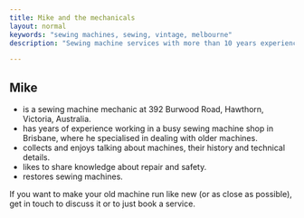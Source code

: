 ```yaml
---
title: Mike and the mechanicals
layout: normal
keywords: "sewing machines, sewing, vintage, melbourne"
description: "Sewing machine services with more than 10 years experience based in Melbourne, Australia"

---
```

<div class="container justify-content-center">
<div class="row">
<div class="col-12 mb-1">
<h2>Mike</h2>
<ul class="list-group">
<li class="list-group-item has-large-font-size">is a sewing machine mechanic at 392 Burwood Road, Hawthorn, Victoria, Australia.</li>
<li class="list-group-item has-large-font-size">has years of experience working in a busy sewing machine shop in Brisbane, where he specialised in dealing with older machines.</li>
<li class="list-group-item has-large-font-size">collects and enjoys talking about machines, their history and technical details.</li>
<li class="list-group-item has-large-font-size">likes to share knowledge about repair and safety.</li>
<li class="list-group-item has-large-font-size">restores sewing machines.</li>
</ul>
<p class="has-large-font-size">If you want to make your old machine run like new (or as close as possible), get in touch to discuss it or to just book a service.</p>
</div><!-- end col -->
</div><!-- end row -->
</div><!-- end container -->


